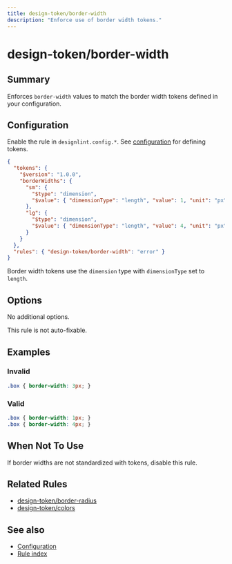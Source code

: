 ```yaml
---
title: design-token/border-width
description: "Enforce use of border width tokens."
---
```


# design-token/border-width

## Summary
Enforces `border-width` values to match the border width tokens defined in your configuration.

## Configuration
Enable the rule in `designlint.config.*`. See [configuration](../../configuration.md) for defining tokens.

```json
{
  "tokens": {
    "$version": "1.0.0",
    "borderWidths": {
      "sm": {
        "$type": "dimension",
        "$value": { "dimensionType": "length", "value": 1, "unit": "px" }
      },
      "lg": {
        "$type": "dimension",
        "$value": { "dimensionType": "length", "value": 4, "unit": "px" }
      }
    }
  },
  "rules": { "design-token/border-width": "error" }
}
```

Border width tokens use the `dimension` type with `dimensionType` set to `length`.

## Options
No additional options.

This rule is not auto-fixable.

## Examples

### Invalid

```css
.box { border-width: 3px; }
```

### Valid

```css
.box { border-width: 1px; }
.box { border-width: 4px; }
```

## When Not To Use
If border widths are not standardized with tokens, disable this rule.

## Related Rules
- [design-token/border-radius](./border-radius.md)
- [design-token/colors](./colors.md)

## See also
- [Configuration](../../configuration.md)
- [Rule index](../index.md)
